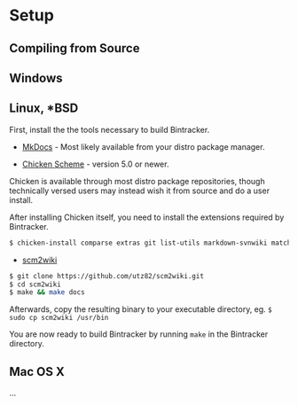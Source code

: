 # Setup


## Compiling from Source

## Windows


## Linux, *BSD

First, install the the tools necessary to build Bintracker.

- [MkDocs](https://www.mkdocs.org/) - Most likely available from your distro package manager.

- [Chicken Scheme](https://call-cc.org) - version 5.0 or newer.

Chicken is available through most distro package repositories, though technically versed users may instead wish it from source and do a user install.

After installing Chicken itself, you need to install the extensions required by Bintracker.

```sh
$ chicken-install comparse extras git list-utils markdown-svnwiki matchable pstk simple-exceptions simple-md5 srfi-1 srfi-4 srfi-13 srfi-14 srfi-69 stack test typed-records
```

- [scm2wiki](https://github.com/utz82/scm2wiki)

```sh
$ git clone https://github.com/utz82/scm2wiki.git
$ cd scm2wiki
$ make && make docs
```

Afterwards, copy the resulting binary to your executable directory, eg. ```$ sudo cp scm2wiki /usr/bin```

You are now ready to build Bintracker by running `make` in the Bintracker directory.

## Mac OS X

...

